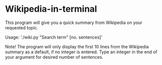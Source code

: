 # Wikipedia-in-terminal
This program will give you a quick summary from Wikipedia on your requested topic.

Usage: './wiki.py "Search term" [no. sentences]'

Note! The program will only display the first 10 lines from
the Wikipedia summary as a default, if no integer is entered. Type an integer in the end of your argument for desired number of sentences.